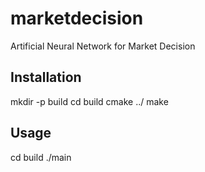 # marketdecision
Artificial Neural Network for Market Decision

## Installation
mkdir -p build
cd build
cmake ../
make

## Usage
cd build
./main

